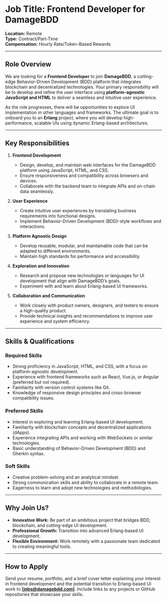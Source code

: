  # Job Title: Frontend Developer for DamageBDD  

**Location:** Remote  
**Type:** Contract/Part-Time  
**Compensation:** Hourly Rate/Token-Based Rewards  

---

## Role Overview  

We are looking for a **Frontend Developer** to join **DamageBDD**, a cutting-edge Behavior-Driven Development (BDD) platform that integrates blockchain and decentralized technologies. Your primary responsibility will be to develop and refine the user interface using **platform-agnostic JavaScript and HTML** to deliver a seamless and intuitive user experience.  

As the role progresses, there will be opportunities to explore UI implementation in other languages and frameworks. The ultimate goal is to onboard you to an **Erlang** project, where you will develop high-performance, scalable UIs using dynamic Erlang-based architectures.  

---

## Key Responsibilities  

1. **Frontend Development**
   - Design, develop, and maintain web interfaces for the DamageBDD platform using JavaScript, HTML, and CSS.  
   - Ensure responsiveness and compatibility across browsers and devices.  
   - Collaborate with the backend team to integrate APIs and on-chain data seamlessly.  

2. **User Experience**
   - Create intuitive user experiences by translating business requirements into functional designs.  
   - Implement Behavior-Driven Development (BDD)-style workflows and interactions.  

3. **Platform Agnostic Design**
   - Develop reusable, modular, and maintainable code that can be adapted to different environments.  
   - Maintain high standards for performance and accessibility.  

4. **Exploration and Innovation**
   - Research and propose new technologies or languages for UI development that align with DamageBDD’s goals.  
   - Experiment with and learn about Erlang-based UI frameworks.

5. **Collaboration and Communication**
   - Work closely with product owners, designers, and testers to ensure a high-quality product.  
   - Provide technical insights and recommendations to improve user experience and system efficiency.  

---

## Skills & Qualifications  

### Required Skills
- Strong proficiency in JavaScript, HTML, and CSS, with a focus on platform-agnostic development.  
- Experience with frontend frameworks such as React, Vue.js, or Angular (preferred but not required).  
- Familiarity with version control systems like Git.  
- Knowledge of responsive design principles and cross-browser compatibility issues.  

### Preferred Skills  
- Interest in exploring and learning Erlang-based UI development.
- Familiarity with blockchain concepts and decentralized applications (dApps).  
- Experience integrating APIs and working with WebSockets or similar technologies.  
- Basic understanding of Behavior-Driven Development (BDD) and Gherkin syntax.  

### Soft Skills  
- Creative problem-solving and an analytical mindset.  
- Strong communication skills and ability to collaborate in a remote team.  
- Eagerness to learn and adopt new technologies and methodologies.  

---

## Why Join Us?  
- **Innovative Work:** Be part of an ambitious project that bridges BDD, blockchain, and cutting-edge UI development.  
- **Professional Growth:** Transition into advanced Erlang-based UI development.
- **Flexible Environment:** Work remotely with a passionate team dedicated to creating meaningful tools.  

---

## How to Apply  

Send your resume, portfolio, and a brief cover letter explaining your interest in frontend development and the potential transition to Erlang-based UI work to **[jobs@damagebdd.com]**. Include links to any projects or GitHub repositories that showcase your skills.
